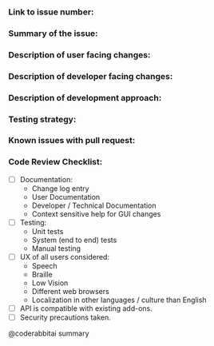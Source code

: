 <!-- Please read and fill in the following template, for an explanation of the sections see:
https://github.com/nvaccess/nvda/blob/master/projectDocs/dev/githubPullRequestTemplateExplanationAndExamples.md
Please also note that the NVDA project has a Citizen and Contributor Code of Conduct which can be found at https://github.com/nvaccess/nvda/blob/master/CODE_OF_CONDUCT.md. NV Access expects that all contributors and other community members read and abide by the rules set out in this document while participating or contributing to this project. This includes creating or commenting on issues and pull requests.

Please initially open PRs as a draft.
When you would like a review, mark the PR as "ready for review".
See https://github.com/nvaccess/nvda/blob/master/.github/CONTRIBUTING.md.
-->

### Link to issue number:

### Summary of the issue:

### Description of user facing changes:

### Description of developer facing changes:

### Description of development approach:

### Testing strategy:

### Known issues with pull request:

### Code Review Checklist:

<!--
This checklist is a reminder of things commonly forgotten in a new PR.
Authors, please do a self-review of this pull-request.
Check items to confirm you have thought about the relevance of the item.
Where items are missing (eg unit / system tests), please explain in the PR.
To check an item `- [ ]` becomes `- [x]`, note spacing.
You can also check the checkboxes after the PR is created.
A detailed explanation of this checklist is available here:
https://github.com/nvaccess/nvda/blob/master/projectDocs/dev/githubPullRequestTemplateExplanationAndExamples.md#code-review-checklist
-->

- [ ] Documentation:
  - Change log entry
  - User Documentation
  - Developer / Technical Documentation
  - Context sensitive help for GUI changes
- [ ] Testing:
  - Unit tests
  - System (end to end) tests
  - Manual testing
- [ ] UX of all users considered:
  - Speech
  - Braille
  - Low Vision
  - Different web browsers
  - Localization in other languages / culture than English
- [ ] API is compatible with existing add-ons.
- [ ] Security precautions taken.

<!-- Please keep the following -->
@coderabbitai summary
